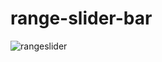 # range-slider-bar

![rangeslider](https://github.com/thien-codev/range-slider-bar/assets/65584893/bed05c36-7796-4569-a791-e869ba3ef505)


